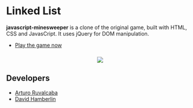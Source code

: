# Linked List

**javascript-minesweeper** is a clone of the original game, built with HTML, CSS and JavasCript. It uses jQuery for DOM manipulation.

* [Play the game now]

<h3 align="center">
  <img src="https://dl.dropboxusercontent.com/s/nlmpl8qnk0vcvpp/mine_01.png?dl=0" />
</h3>

Developers
------

* [Arturo Ruvalcaba]
* [David Hamberlin]

<!---
Link References
-->
[Play the game now]:https://minesweeper-aruvham.herokuapp.com/
[Arturo Ruvalcaba]:https://github.com/aruvham
[David Hamberlin]:https://github.com/dhamberlin
